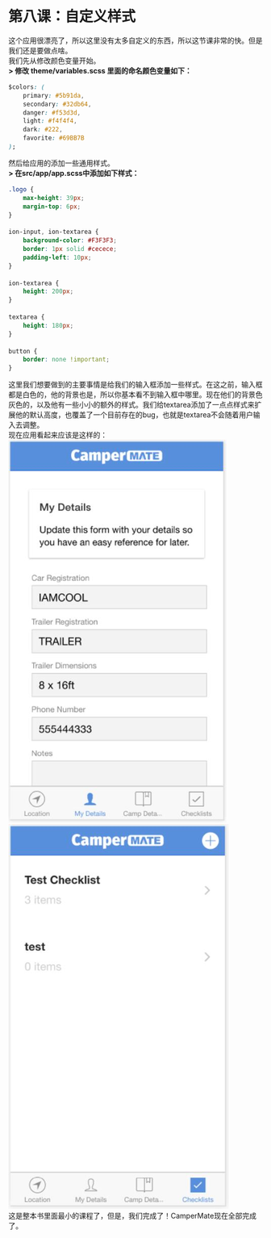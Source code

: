 # 第八课：自定义样式
  
这个应用很漂亮了，所以这里没有太多自定义的东西，所以这节课非常的快。但是我们还是要做点啥。  
我们先从修改颜色变量开始。  
**> 修改 theme/variables.scss 里面的命名颜色变量如下：**
```css
$colors: (
    primary: #5b91da,
    secondary: #32db64,
    danger: #f53d3d,
    light: #f4f4f4,
    dark: #222,
    favorite: #69BB7B
);
```
然后给应用的添加一些通用样式。  
**> 在src/app/app.scss中添加如下样式：**
```css
.logo {
    max-height: 39px;
    margin-top: 6px;
}

ion-input, ion-textarea {
    background-color: #F3F3F3;
    border: 1px solid #cecece;
    padding-left: 10px;
}

ion-textarea {
    height: 200px;
}

textarea {
    height: 180px;
}

button {
    border: none !important;
}
```
这里我们想要做到的主要事情是给我们的输入框添加一些样式。在这之前，输入框都是白色的，他的背景也是，所以你基本看不到输入框中哪里。现在他们的背景色灰色的，以及他有一些小小的额外的样式。我们给textarea添加了一点点样式来扩展他的默认高度，也覆盖了一个目前存在的bug，也就是textarea不会随着用户输入去调整。  
现在应用看起来应该是这样的：  
![预览图](/imgs/5.9.1.jpg)  
![预览图](/imgs/5.9.2.jpg)  
这是整本书里面最小的课程了，但是，我们完成了！CamperMate现在全部完成了。